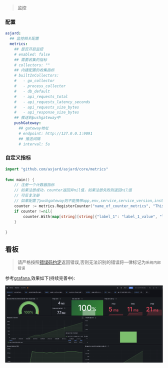 > 监控

### 配置

```yaml
asjard:
  ## 监控相关配置
  metrics:
    ## 是否开启监控
    # enabled: false
    ## 需要收集的指标
    # collectors: ""
    ## 内建配置的收集指标
    # builtInCollectors:
    #   - go_collector
    #   - process_collector
    #   - db_default
    #   - api_requests_total
    #   - api_requests_latency_seconds
    #   - api_requests_size_bytes
    #   - api_response_size_bytes
    ## 推送到pushgateway中
    pushGateway:
      ## gateway地址
      # endpoint: http://127.0.0.1:9091
      ## 推送间隔
      # interval: 5s
```

### 自定义指标

```go
import "github.com/asjard/asjard/core/metrics"

func main() {
	// 注册一个计数器指标
	// 如果注册成功，counter返回非nil值，如果注册失败则返回nil值
	// 可反复注册
	// 如果配置了pushgateway则不能携带app,env,service,service_version,instance这些label
	counter := metrics.RegisterCounter("name_of_counter_metrics", "This is a counter help", []string{"label_1", "label_2"})
	if counter !=nil{
		counter.With(map[string][string]{"label_1": "label_1_value", "label_2": "label_2_value"}).Inc()
	}

}
```

## 看板

> 请严格按照[错误码约定](error.md#错误码约定)返回错误,否则无法识别的错误将一律标记为`系统内部错误`

参考[grafana](../media/grafana_asjard.json),效果如下(持续完善中):

![grafana](../media/grafana_dashboard.png)
